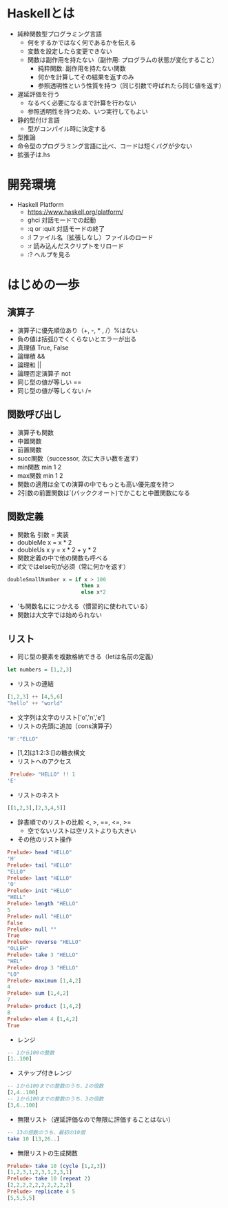 # Haskellとは
 - 純粋関数型プログラミング言語
   - 何をするかではなく何であるかを伝える
   - 変数を設定したら変更できない
   - 関数は副作用を持たない（副作用: プログラムの状態が変化すること）
     - 純粋関数: 副作用を持たない関数
     - 何かを計算してその結果を返すのみ
     - 参照透明性という性質を持つ（同じ引数で呼ばれたら同じ値を返す）
 - 遅延評価を行う
   - なるべく必要になるまで計算を行わない
   - 参照透明性を持つため、いつ実行してもよい
 - 静的型付け言語
   - 型がコンパイル時に決定する
 - 型推論
 - 命令型のプログラミング言語に比べ、コードは短くバグが少ない
 - 拡張子は.hs
 
# 開発環境
 - Haskell Platform
   - https://www.haskell.org/platform/
   - ghci 対話モードでの起動
   - :q or :quit 対話モードの終了
   - :l ファイル名（拡張しなし）ファイルのロード
   - :r 読み込んだスクリプトをリロード
   - :? ヘルプを見る
   
# はじめの一歩
## 演算子
 - 演算子に優先順位あり（+, -, * , /）%はない
 - 負の値は括弧()でくくらないとエラーが出る
 - 真理値 True, False
 - 論理積 &&
 - 論理和 ||
 - 論理否定演算子 not
 - 同じ型の値が等しい ==
 - 同じ型の値が等しくない /=
 
## 関数呼び出し
 - 演算子も関数
 - 中置関数
 - 前置関数 
 - succ関数（successor, 次に大きい数を返す）
 - min関数 min 1 2
 - max関数 min 1 2
 - 関数の適用は全ての演算の中でもっとも高い優先度を持つ
 - 2引数の前置関数は\`(バッククオート)でかこむと中置関数になる
 
## 関数定義
 - 関数名 引数 = 実装
 - doubleMe x = x * 2
 - doubleUs x y = x * 2 + y * 2
 - 関数定義の中で他の関数も呼べる
 - if文ではelse句が必須（常に何かを返す）
```haskell
doubleSmallNumber x = if x > 100
                        then x
                        else x*2
```
 - 'も関数名ににつかえる（慣習的に使われている）
 - 関数は大文字では始められない
 
## リスト
 - 同じ型の要素を複数格納できる（letは名前の定義）
```haskell
let numbers = [1,2,3]
```
 - リストの連結
```haskell
[1,2,3] ++ [4,5,6]
"hello" ++ "world"
```
 - 文字列は文字のリスト['o','n','e']
 - リストの先頭に追加（cons演算子）
 ```haskell
 'H':"ELLO"
 ```
 - [1,2]は1:2:3:[]の糖衣構文
 - リストへのアクセス
```haskell
 Prelude> "HELLO" !! 1
'E'
```
 - リストのネスト
```haskell
[[1,2,3],[2,3,4,5]]
```
 - 辞書順でのリストの比較 <, >, ==, <=, >=
   - 空でないリストは空リストよりも大きい
 - その他のリスト操作
```haskell
Prelude> head "HELLO" 
'H'
Prelude> tail "HELLO" 
"ELLO"
Prelude> last "HELLO" 
'O'
Prelude> init "HELLO" 
"HELL"
Prelude> length "HELLO" 
5
Prelude> null "HELLO" 
False
Prelude> null "" 
True
Prelude> reverse "HELLO" 
"OLLEH"
Prelude> take 3 "HELLO" 
"HEL"
Prelude> drop 3 "HELLO" 
"LO"
Prelude> maximum [1,4,2]
4
Prelude> sum [1,4,2]
7
Prelude> product [1,4,2]
8
Prelude> elem 4 [1,4,2]
True
```
 - レンジ
```haskell
-- 1から100の整数
[1..100]
```
 - ステップ付きレンジ
```haskell
-- 1から100までの整数のうち、2の倍数
[2,4..100]
-- 1から100までの整数のうち、3の倍数
[3,6..100]
```
 - 無限リスト（遅延評価なので無限に評価することはない）
 ```haskell
 -- 13の倍数のうち、最初の10個
 take 10 [13,26..]
 ```
 - 無限リストの生成関数
```haskell
Prelude> take 10 (cycle [1,2,3])
[1,2,3,1,2,3,1,2,3,1]
Prelude> take 10 (repeat 2)
[2,2,2,2,2,2,2,2,2,2]
Prelude> replicate 4 5
[5,5,5,5]
```
 
